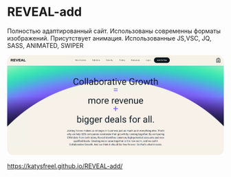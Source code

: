 # REVEAL-add
Полностью адаптированный сайт. Использованы современны форматы изображений. Присутствует анимация. Использованные JS,VSC, JQ, SASS, ANIMATED, SWIPER

![Image](https://github.com/KatySFreel/REVEAL-add/raw/main/preview.png)

https://katysfreel.github.io/REVEAL-add/
